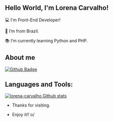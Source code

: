 ## Hello World, I'm Lorena Carvalho!


:computer: I'm Front-End Developer!

:house_with_garden: I’m from Brazil.

:books: I’m currently learning Python and PHP.

 

## About me

[![Github Badge](https://img.shields.io/badge/GitHub-100000?style=for-the-badge&logo=github&logoColor=white&link=https://github.com/lorena-carvalho)](https://github.com/lorena-carvalho)


## Languages and Tools:

[![lorena-carvalho Github stats](https://github-readme-stats.vercel.app/api?username=lorena-carvalho)](https://github.com/lorena-carvalho/github-readme-stats)


- Thanks for visiting.

- Enjoy it!! o/
